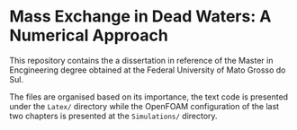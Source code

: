 # Mass Exchange in Dead Waters: A Numerical Approach

This repository contains the a dissertation in reference of the Master in Encgineering degree obtained at the Federal University of Mato Grosso do Sul.

The files are organised based on its importance, the text code is presented under the `Latex/` directory while the OpenFOAM configuration of the last two chapters is presented at the `Simulations/` directory.
